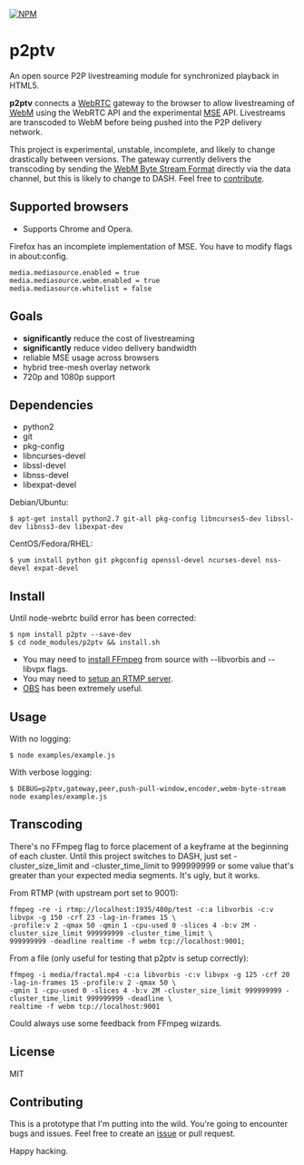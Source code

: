 [![NPM](https://nodei.co/npm/p2ptv.png?downloads=true&stars=true)](https://nodei.co/npm/p2ptv/)

# p2ptv
An open source P2P livestreaming module for synchronized playback in HTML5.

**p2ptv** connects a [WebRTC](http://www.webrtc.org/) gateway to the browser to
allow livestreaming of [WebM](http://www.webmproject.org/) using the WebRTC API 
and the experimental [MSE](https://w3c.github.io/media-source/) API. Livestreams
are transcoded to WebM before being pushed into the P2P delivery network.

This project is experimental, unstable, incomplete, and likely to change drastically between versions.
The gateway currently delivers the transcoding by sending the [WebM Byte Stream Format](https://w3c.github.io/media-source/webm-byte-stream-format.html) directly via the data channel, but this is likely to change to DASH. Feel free to [contribute](#contributing).

## Supported browsers
- Supports Chrome and Opera.

Firefox has an incomplete implementation of MSE. You have to modify flags in about:config.
```
media.mediasource.enabled = true
media.mediasource.webm.enabled = true
media.mediasource.whitelist = false
```

## Goals
- **significantly** reduce the cost of livestreaming
- **significantly** reduce video delivery bandwidth
- reliable MSE usage across browsers
- hybrid tree-mesh overlay network
- 720p and 1080p support

## Dependencies
- python2
- git 
- pkg-config
- libncurses-devel
- libssl-devel
- libnss-devel
- libexpat-devel

Debian/Ubuntu:
```
$ apt-get install python2.7 git-all pkg-config libncurses5-dev libssl-dev libnss3-dev libexpat-dev
```

CentOS/Fedora/RHEL:
```
$ yum install python git pkgconfig openssl-devel ncurses-devel nss-devel expat-devel
```

## Install
Until node-webrtc build error has been corrected:
```
$ npm install p2ptv --save-dev
$ cd node_modules/p2ptv && install.sh
```

- You may need to [install FFmpeg](https://trac.ffmpeg.org/wiki/CompilationGuide) from source with --libvorbis and --libvpx flags.
- You may need to [setup an RTMP server](https://obsproject.com/forum/resources/how-to-set-up-your-own-private-rtmp-server-using-nginx.50/).
- [OBS](https://obsproject.com/download#linux) has been extremely useful. 

## Usage
With no logging:
```
$ node examples/example.js
```

With verbose logging:
```
$ DEBUG=p2ptv,gateway,peer,push-pull-window,encoder,webm-byte-stream node examples/example.js
```

## Transcoding
There's no FFmpeg flag to force placement of a keyframe at the beginning of each cluster.
Until this project switches to DASH, just set -cluster_size_limit and -cluster_time_limit 
to 999999999 or some value that's greater than your expected media segments. It's ugly, but it works.

From RTMP (with upstream port set to 9001):
```
ffmpeg -re -i rtmp://localhost:1935/480p/test -c:a libvorbis -c:v libvpx -g 150 -crf 23 -lag-in-frames 15 \
-profile:v 2 -qmax 50 -qmin 1 -cpu-used 0 -slices 4 -b:v 2M -cluster_size_limit 999999999 -cluster_time_limit \
999999999 -deadline realtime -f webm tcp://localhost:9001;
```

From a file (only useful for testing that p2ptv is setup correctly):
```
ffmpeg -i media/fractal.mp4 -c:a libvorbis -c:v libvpx -g 125 -crf 20 -lag-in-frames 15 -profile:v 2 -qmax 50 \
-qmin 1 -cpu-used 0 -slices 4 -b:v 2M -cluster_size_limit 999999999 -cluster_time_limit 999999999 -deadline \
realtime -f webm tcp://localhost:9001
```

Could always use some feedback from FFmpeg wizards.

## License
MIT

## Contributing
This is a prototype that I'm putting into the wild. You're going to encounter bugs and issues.
Feel free to create an [issue](https://github.com/siphontv/p2ptv/issues) or pull request.

Happy hacking.
